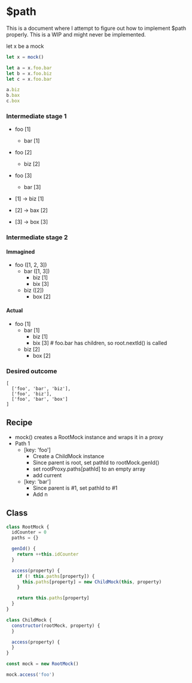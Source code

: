 $path
=====

This is a document where I attempt to figure out how to implement $path
properly. This is a WIP and might never be implemented.

let x be a mock

```javascript
let x = mock()

let a = x.foo.bar
let b = x.foo.biz
let c = x.foo.bar

a.biz
b.bax
c.box
```

### Intermediate stage 1
- foo [1]
    - bar [1]

- foo [2]
    - biz [2]

- foo [3]
    - bar [3]

- [1] -> biz [1]
- [2] -> bax [2]
- [3] -> box [3]

### Intermediate stage 2

#### Immagined
- foo ([1, 2, 3])
    - bar ([1, 3])
        - biz [1]
        - bix [3]
    - biz ([2])
        - box [2]

#### Actual
- foo [1]
    - bar [1]
        - biz [1]
        - bix [3] # foo.bar has children, so root.nextId() is called
    - biz [2]
        - box [2]

### Desired outcome
```
[
  ['foo', 'bar', 'biz'],
  ['foo', 'biz'],
  ['foo', 'bar', 'box']
]
```

Recipe
------

- mock() creates a RootMock instance and wraps it in a proxy
- Path 1
    - [key: 'foo']
        - Create a ChildMock instance
        - Since parent is root, set pathId to rootMock.genId()
        - set rootProxy.paths[pathId] to an empty array
        - add current 
    - [key: 'bar']
        - Since parent is #1, set pathId to #1
        - Add n

Class
-----

```javascript
class RootMock {
  idCounter = 0
  paths = {}

  genId() {
    return ++this.idCounter
  }

  access(property) {
    if (! this.paths[property]) {
      this.paths[property] = new ChildMock(this, property)
    }

    return this.paths[property]
  }
}

class ChildMock {
  constructor(rootMock, property) {
  }

  access(property) {
  }
}

const mock = new RootMock()

mock.access('foo')
```
